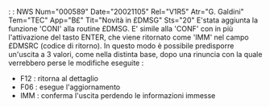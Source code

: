  :  : NWS Num="000589" Date="20021105" Rel="V1R5" Atr="G. Galdini" Tem="TEC" App="B£" Tit="Novità in £DMSG" Sts="20"
E'stata aggiunta la funzione 'CONI' alla routine £DMSG. E' simile alla 'CONF' con in più l'attivazione del tasto ENTER, che viene ritornato come 'IMM' nel campo £DMSRC (codice di ritorno).
In questo modo è possibile predisporre un'uscita a 3 valori, come nella distinta base, dopo una rinuncia con la quale verrebbero perse le modifiche eseguite : 
- F12  :  ritorna al dettaglio
- F06  :  esegue l'aggiornamento
- IMM  :  conferma l'uscita perdendo le informazioni immesse

